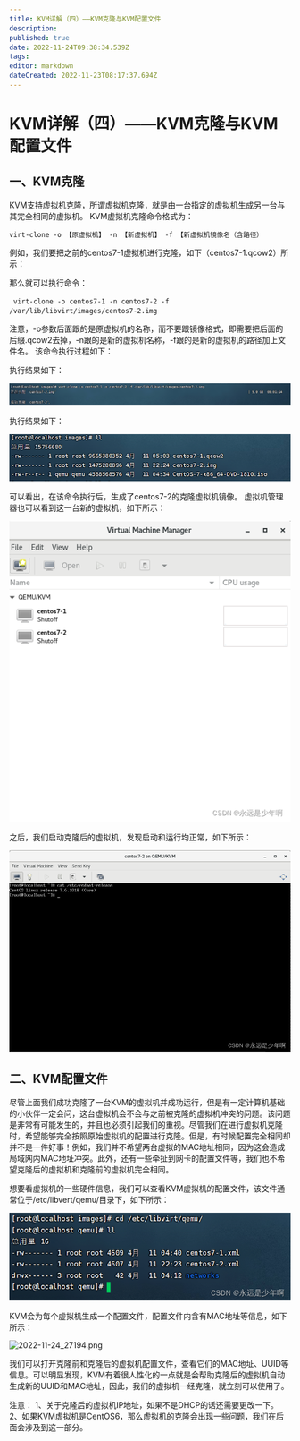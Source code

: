```yaml
---
title: KVM详解（四）——KVM克隆与KVM配置文件
description: 
published: true
date: 2022-11-24T09:38:34.539Z
tags: 
editor: markdown
dateCreated: 2022-11-23T08:17:37.694Z
---
```


# KVM详解（四）——KVM克隆与KVM配置文件
## 一、KVM克隆
KVM支持虚拟机克隆，所谓虚拟机克隆，就是由一台指定的虚拟机生成另一台与其完全相同的虚拟机。
KVM虚拟机克隆命令格式为：

`virt-clone -o 【原虚拟机】 -n 【新虚拟机】 -f 【新虚拟机镜像名（含路径）`

例如，我们要把之前的centos7-1虚拟机进行克隆，如下（centos7-1.qcow2）所示：

那么就可以执行命令：

` virt-clone -o centos7-1 -n centos7-2 -f /var/lib/libvirt/images/centos7-2.img`

注意，-o参数后面跟的是原虚拟机的名称，而不要跟镜像格式，即需要把后面的后缀.qcow2去掉，-n跟的是新的虚拟机名称，-f跟的是新的虚拟机的路径加上文件名。
该命令执行过程如下：

执行结果如下：

![2022-11-24_80167.png](/2022-11-24_80167.png)

执行结果如下：

![2022-11-24_6640.png](/2022-11-24_6640.png)

可以看出，在该命令执行后，生成了centos7-2的克隆虚拟机镜像。
虚拟机管理器也可以看到这一台新的虚拟机，如下所示：

![2022-11-24_22134.png](/2022-11-24_22134.png)

之后，我们启动克隆后的虚拟机，发现启动和运行均正常，如下所示：

![2022-11-24_18423.png](/2022-11-24_18423.png)


## 二、KVM配置文件
尽管上面我们成功克隆了一台KVM的虚拟机并成功运行，但是有一定计算机基础的小伙伴一定会问，这台虚拟机会不会与之前被克隆的虚拟机冲突的问题。该问题是非常有可能发生的，并且也必须引起我们的重视。尽管我们在进行虚拟机克隆时，希望能够完全按照原始虚拟机的配置进行克隆。但是，有时候配置完全相同却并不是一件好事！例如，我们并不希望两台虚拟的MAC地址相同，因为这会造成局域网内MAC地址冲突。此外，还有一些牵扯到网卡的配置文件等，我们也不希望克隆后的虚拟机和克隆前的虚拟机完全相同。

想要看虚拟机的一些硬件信息，我们可以查看KVM虚拟机的配置文件，该文件通常位于/etc/libvert/qemu/目录下，如下所示：

![2022-11-24_90565.png](/2022-11-24_90565.png)

KVM会为每个虚拟机生成一个配置文件，配置文件内含有MAC地址等信息，如下所示：


![2022-11-24_27194.png](/2022-11-24_27194.png)


我们可以打开克隆前和克隆后的虚拟机配置文件，查看它们的MAC地址、UUID等信息。可以明显发现，KVM有着很人性化的一点就是会帮助克隆后的虚拟机自动生成新的UUID和MAC地址，因此，我们的虚拟机一经克隆，就立刻可以使用了。

注意：
1、关于克隆后的虚拟机IP地址，如果不是DHCP的话还需要更改一下。
2、如果KVM虚拟机是CentOS6，那么虚拟机的克隆会出现一些问题，我们在后面会涉及到这一部分。





